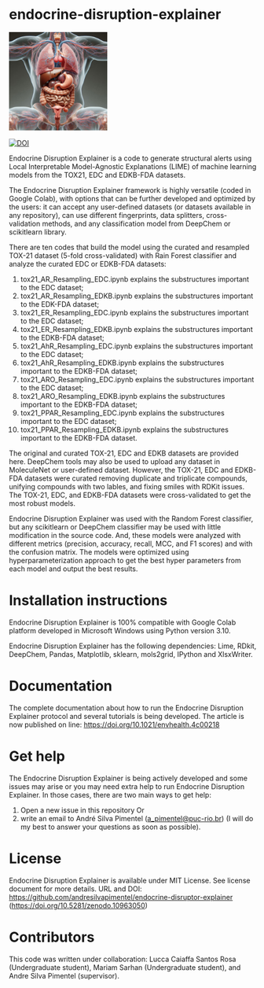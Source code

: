 # endocrine-disruption-explainer

<img src="TOC_4.jpeg" alt="drawing" width="200"/>

[![DOI](https://zenodo.org/badge/DOI/10.5281/zenodo.10963050.svg)](https://doi.org/10.5281/zenodo.10963050)

Endocrine Disruption Explainer is a code to generate structural alerts using Local Interpretable Model-Agnostic Explanations (LIME) of machine learning models from the TOX21, EDC and EDKB-FDA datasets.

The Endocrine Disruption Explainer framework is highly versatile (coded in Google Colab), with options that can be further developed and optimized by the users: it can accept any user-defined datasets (or datasets available in any repository), can use different fingerprints, data splitters, cross-validation methods, and any classification model from DeepChem or scikitlearn library.

There are ten codes that build the model using the curated and resampled TOX-21 dataset (5-fold cross-validated) with Rain Forest classifier and analyze the curated EDC or EDKB-FDA datasets:
1) tox21_AR_Resampling_EDC.ipynb explains the substructures important to the EDC dataset;
2) tox21_AR_Resampling_EDKB.ipynb explains the substructures important to the EDK-FDA dataset;
3) tox21_ER_Resampling_EDC.ipynb explains the substructures important to the EDC dataset;
4) tox21_ER_Resampling_EDKB.ipynb explains the substructures important to the EDKB-FDA dataset;
5) tox21_AhR_Resampling_EDC.ipynb explains the substructures important to the EDC dataset;
6) tox21_AhR_Resampling_EDKB.ipynb explains the substructures important to the EDKB-FDA dataset;
7) tox21_ARO_Resampling_EDC.ipynb explains the substructures important to the EDC dataset;
8) tox21_ARO_Resampling_EDKB.ipynb explains the substructures important to the EDKB-FDA dataset;
9) tox21_PPAR_Resampling_EDC.ipynb explains the substructures important to the EDC dataset;
10) tox21_PPAR_Resampling_EDKB.ipynb explains the substructures important to the EDKB-FDA dataset.

The original and curated TOX-21, EDC and EDKB datasets are provided here. DeepChem tools may also be used to upload any dataset in MoleculeNet or user-defined dataset. However, the TOX-21, EDC and EDKB-FDA datasets were curated removing duplicate and triplicate compounds, unifying compounds with two lables, and fixing smiles with RDKit issues. The TOX-21, EDC, and EDKB-FDA datasets were cross-validated to get the most robust models.

Endocrine Disruption Explainer was used with the Random Forest classifier, but any scikitlearn or DeepChem classifier may be used with little modification in the source code. And, these models were analyzed with different metrics (precision, accuracy, recall, MCC, and F1 scores) and with the confusion matrix. The models were optimized using hyperparameterization approach to get the best hyper parameters from each model and output the best results.

# Installation instructions

Endocrine Disruption Explainer is 100% compatible with Google Colab platform developed in Microsoft Windows using Python version 3.10.

Endocrine Disruption Explainer has the following dependencies: Lime, RDkit, DeepChem, Pandas, Matplotlib, sklearn, mols2grid, IPython and XlsxWriter.

# Documentation

The complete documentation about how to run the Endocrine Disruption Explainer protocol and several tutorials is being developed. The article is now published on line: https://doi.org/10.1021/envhealth.4c00218

# Get help

The Endocrine Disruption Explainer is being actively developed and some issues may arise or you may need extra help to run Endocrine Disruption Explainer. In those cases, there are two main ways to get help:

1) Open a new issue in this repository
Or 
2) write an email to André Silva Pimentel (a_pimentel@puc-rio.br) (I will do my best to answer your questions as soon as possible).

# License

Endocrine Disruption Explainer is available under MIT License. See license document for more details. URL and DOI: https://github.com/andresilvapimentel/endocrine-disruptor-explainer (https://doi.org/10.5281/zenodo.10963050)

# Contributors

This code was written under collaboration:
Lucca Caiaffa Santos Rosa (Undergraduate student), Mariam Sarhan (Undergraduate student), and Andre Silva Pimentel (supervisor).

